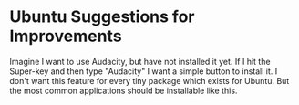 # Ubuntu Suggestions for Improvements

Imagine I want to use Audacity, but have not installed it yet. If I hit the Super-key and then type "Audacity" I want a simple button to install it.
I don't want this feature for every tiny package which exists for Ubuntu. But the most common applications should be installable like this.

